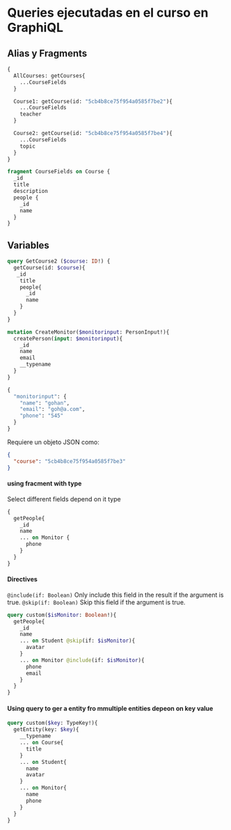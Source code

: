 # Queries ejecutadas en el curso en GraphiQL

## Alias y Fragments

```graphql
{
  AllCourses: getCourses{
    ...CourseFields
  }

  Course1: getCourse(id: "5cb4b8ce75f954a0585f7be2"){
    ...CourseFields
    teacher
  }

  Course2: getCourse(id: "5cb4b8ce75f954a0585f7be4"){
    ...CourseFields
    topic
  }
}

fragment CourseFields on Course {
  _id
  title
  description
  people {
    _id
    name
  }
}
```

## Variables

```graphql
query GetCourse2 ($course: ID!) {
  getCourse(id: $course){
   _id
    title
    people{
      _id
      name
    }
  }
}

mutation CreateMonitor($monitorinput: PersonInput!){
  createPerson(input: $monitorinput){
    _id
    name
    email
    __typename
  }
}
```

```graphql
{
  "monitorinput": {
    "name": "gohan",
    "email": "goh@a.com",
    "phone": "545"
  }
}
```
Requiere un objeto JSON como:

```json
{
  "course": "5cb4b8ce75f954a0585f7be3"
}
```
#### using fracment with type
Select different fields depend on it type

```graphql
{
  getPeople{
    _id
    name
    ... on Monitor {
      phone
    }
  }
}
```

#### Directives

`@include(if: Boolean)` Only include this field in the result if the argument is true.
`@skip(if: Boolean)` Skip this field if the argument is true.

```graphql
query custom($isMonitor: Boolean!){
  getPeople{
    _id
    name
    ... on Student @skip(if: $isMonitor){
      avatar
    }
    ... on Monitor @include(if: $isMonitor){
      phone
      email
    }
  }
}
```
#### Using query to ger a entity fro mmultiple entities depeon on key value

```graphql
query custom($key: TypeKey!){
  getEntity(key: $key){
    __typename
    ... on Course{
      title
    }
    ... on Student{
      name
      avatar
    }
    ... on Monitor{
      name
      phone
    }
  }
}
```


